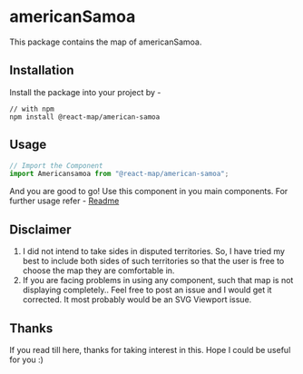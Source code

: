 # americanSamoa
This package contains the map of americanSamoa. 
## Installation
Install the package into your project by -
```
// with npm
npm install @react-map/american-samoa
```
## Usage 
```jsx
// Import the Component
import Americansamoa from "@react-map/american-samoa";
```
And you are good to go! Use this component in you main components.
For further usage refer - [Readme](https://github.com/shubhexists/react-maps?tab=readme-ov-file#usage)
## Disclaimer 
1) I did not intend to take sides in disputed territories. So, I have tried my best to include both sides of such territories so that the user is free to choose the map they are comfortable in. 
2) If you are facing problems in using any component, such that map is not displaying completely.. Feel free to post an issue and I would get it corrected. It most probably would be an SVG Viewport issue.
## Thanks 
If you read till here, thanks for taking interest in this. Hope I could be useful for you :)
